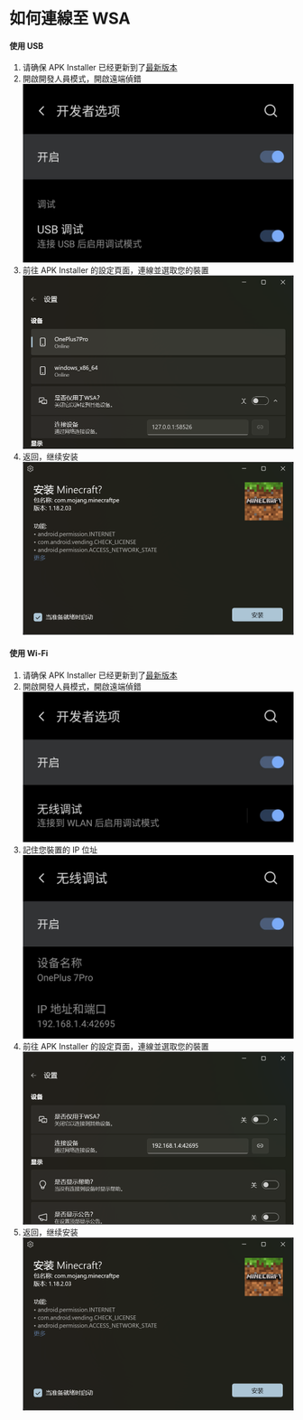 # 如何連線至 WSA
#### 使用 USB
1. 请确保 APK Installer 已经更新到了[最新版本](https://www.microsoft.com/store/productId/9P2JFQ43FPPG "APK Installer")
2. 開啟開發人員模式，開啟遠端偵錯 ![Developer Mode](https://raw.githubusercontent.com/Paving-Base/APK-Installer/screenshots/Documents/Tutorials/How%20To%20Connect%20Device/Images/Screenshot_20221002-172252.jpg)
3. 前往 APK Installer 的設定頁面，連線並選取您的裝置![设置页面](https://raw.githubusercontent.com/Paving-Base/APK-Installer/screenshots/Documents/Tutorials/How%20To%20Connect%20Device/Images/Snipaste_2022-10-02_17-37-30.png)
4. 返回，继续安装 ![繼續安裝](https://raw.githubusercontent.com/Paving-Base/APK-Installer/screenshots/Documents/Tutorials/How%20To%20Connect%20Device/Images/Snipaste_2022-10-02_17-34-04.png)
#### 使用 Wi-Fi
1. 请确保 APK Installer 已经更新到了[最新版本](https://www.microsoft.com/store/productId/9P2JFQ43FPPG "APK Installer")
2. 開啟開發人員模式，開啟遠端偵錯 ![開發者](https://raw.githubusercontent.com/Paving-Base/APK-Installer/screenshots/Documents/Tutorials/How%20To%20Connect%20Device/Images/Screenshot_20221002-174001.jpg)
3. 記住您裝置的 IP 位址 ![IP 位址：](https://raw.githubusercontent.com/Paving-Base/APK-Installer/screenshots/Documents/Tutorials/How%20To%20Connect%20Device/Images/Screenshot_20221002-174200.jpg)
3. 前往 APK Installer 的設定頁面，連線並選取您的裝置![设置页面](https://raw.githubusercontent.com/Paving-Base/APK-Installer/screenshots/Documents/Tutorials/How%20To%20Connect%20Device/Images/Snipaste_2022-10-02_17-46-28.png)
4. 返回，继续安装 ![继续安装](https://raw.githubusercontent.com/Paving-Base/APK-Installer/screenshots/Documents/Tutorials/How%20To%20Connect%20Device/Images/Snipaste_2022-10-02_17-34-04.png)
